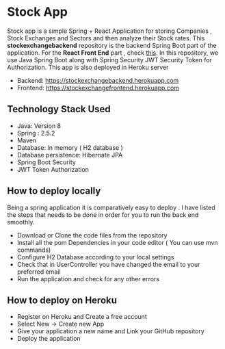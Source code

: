 # Stock App

Stock app is a simple Spring + React Application for storing Companies , Stock Exchanges and Sectors and then analyze their Stock rates. This **stockexchangebackend** repository is the backend Spring Boot part of the application. For the **React Front End** part , check [this](https://github.com/Dibyanshu-gtm/clientapp). In this repository, we use Java Spring Boot along with Spring Security JWT Security Token for Authorization. This app is also deployed in Heroku server 
* Backend: https://stockexchangebackend.herokuapp.com
* Frontend: https://stockexchangefrontend.herokuapp.com


## Technology Stack Used

* Java: Version 8
* Spring : 2.5.2
* Maven
* Database:  In memory ( H2 database )
* Database persistence: Hibernate JPA
* Spring Boot Security
* JWT Token Authorization

## How to deploy locally

Being a spring application it is comparatively easy to deploy . I have listed the steps that needs to be done in order for you to run the back end smoothly.
* Download or Clone the code files from the repository
* Install all the pom Dependencies in your code editor ( You can use mvn commands)
* Configure H2 Database according to your local settings
* Check that in UserController you have changed the email to your preferred email
* Run the application and check for any other errors

## How to deploy on Heroku

* Register on Heroku and Create a free account
* Select New -> Create new App
* Give your application a new name and Link your GitHub repository 
* Deploy the application 
